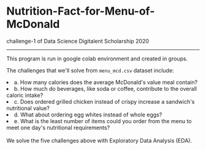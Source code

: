 # Nutrition-Fact-for-Menu-of-McDonald
challenge-1 of Data Science Digitalent Scholarship 2020
_____________________________________________________________________
This program is run in google colab environment and created in groups.

The challenges that we'll solve from <code>menu_mcd.csv</code> dataset include:
<li>a. How many calories does the average McDonald's value meal contain?</li>
<li>b. How much do beverages, like soda or coffee, contribute to the overall caloric intake?</li>
<li>c. Does ordered grilled chicken instead of crispy increase a sandwich's nutritional value?</li>
<li>d. What about ordering egg whites instead of whole eggs?</li>
<li>e. What is the least number of items could you order from the menu to meet one day's nutritional requirements?</li>
<br>
We solve the five challenges above with Exploratory Data Analysis (EDA).
